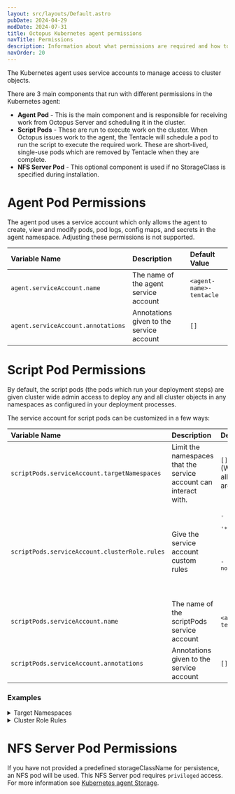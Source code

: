 ```yaml
---
layout: src/layouts/Default.astro
pubDate: 2024-04-29
modDate: 2024-07-31
title: Octopus Kubernetes agent permissions
navTitle: Permissions
description: Information about what permissions are required and how to adjust them
navOrder: 20
---
```


The Kubernetes agent uses service accounts to manage access to cluster objects.

There are 3 main components that run with different permissions in the Kubernetes agent:
- **Agent Pod** - This is the main component and is responsible for receiving work from Octopus Server and scheduling it in the cluster.
- **Script Pods** - These are run to execute work on the cluster. When Octopus issues work to the agent, the Tentacle will schedule a pod to run the script to execute the required work. These are short-lived, single-use pods which are removed by Tentacle when they are complete.
- **NFS Server Pod** - This optional component is used if no StorageClass is specified during installation.

# Agent Pod Permissions

The agent pod uses a service account which only allows the agent to create, view and modify pods, pod logs, config maps, and secrets in the agent namespace. Adjusting these permissions is not supported.

| Variable Name                      | Description                              | Default Value            |
|:-----------------------------------|:-----------------------------------------|:-------------------------|
| `agent.serviceAccount.name`        | The name of the agent service account    | `<agent-name>-tentacle`  |
| `agent.serviceAccount.annotations` | Annotations given to the service account | `[]`                     |

# Script Pod Permissions

By default, the script pods (the pods which run your deployment steps) are given cluster wide admin access to deploy any and all cluster objects in any namespaces as configured in your deployment processes.

The service account for script pods can be customized in a few ways:

| Variable Name                                 | Description                                                      | Default Value                                                                                                                                                                                                                              |
|:----------------------------------------------|:-----------------------------------------------------------------|:-------------------------------------------------------------------------------------------------------------------------------------------------------------------------------------------------------------------------------------------|
| `scriptPods.serviceAccount.targetNamespaces`  | Limit the namespaces that the service account can interact with. | `[]`<br/>(When empty, all namespaces are allowed.)                                                                                                                                                                                         |
| `scriptPods.serviceAccount.clusterRole.rules` | Give the service account custom rules                            | <pre>- apiGroups:<br/>&nbsp;&nbsp;- '\*'<br/>&nbsp;&nbsp;resources:<br/>&nbsp;&nbsp;- '\*'<br/>&nbsp;&nbsp;verbs:<br/>&nbsp;&nbsp;- '\*'<br/>- nonResourceURLs:<br/>&nbsp;&nbsp;- '\*'<br/>&nbsp;&nbsp;verbs:<br/>&nbsp;&nbsp;- '\*'</pre> |
| `scriptPods.serviceAccount.name`              | The name of the scriptPods service account                       | `<agent-name>-tentacle`                                                                                                                                                                                                                    |
| `scriptPods.serviceAccount.annotations`       | Annotations given to the service account                         | `[]`                                                                                                                                                                                                                                       |

### Examples
<details data-group="script-pod-value-examples">
<summary>Target Namespaces</summary>

`scriptPods.serviceAccount.targetNamespaces`

<br/>

**command:**
```bash
helm upgrade --install --atomic \
--set scriptPods.serviceAccount.targetNamespaces="{development,preproduction}" \
--set agent.acceptEula="Y" \
--set agent.targetName="Nonproduction Agent" \
--set agent.serverUrl="http://localhost:5000/" \
--set agent.serverCommsAddress="http://localhost:10943/" \
--set agent.space="Default" \
--set agent.targetEnvironments="{Development,Preproduction}" \
--set agent.targetRoles="{k8s-cluster-tag}" \
--set agent.bearerToken="XXXX" \
--version "1.*.*" \
--create-namespace --namespace octopus-agent-my-agent \
my-agent\
oci://registry-1.docker.io/octopusdeploy/kubernetes-agent
```
</details>

<details data-group="script-pod-value-examples">
<summary>Cluster Role Rules</summary>

`scriptPods.serviceAccount.clusterRole.rules`

<br/>

**values.yaml:**
```yaml
scriptPods:
  serviceAccount:
    clusterRole:
      rules:
        - apiGroups:
          - '*'
          resources:
          - 'configmaps'
          - 'deployments'
          - 'services'
          verbs:
          - '*'
        - nonResourceURLs:
          - '*'
          verbs:
          - '*'

agent:
  acceptEula: 'Y'
  targetName: 'No Secret Access Production Agent'
  serverUrl: 'http://localhost:5000/'
  serverCommsAddress: 'http://localhost:10943/'
  space: 'Default'
  targetEnvironments:
    - 'Production'
  targetRoles:
    - 'k8s-cluster-tag'
  bearerToken: 'XXXX'
```
<br/>

**command:**
```bash
helm upgrade --install --atomic \
--values values.yaml \
--version "1.*.*" \
--create-namespace --namespace octopus-agent-my-agent\
my-agent \
oci://registry-1.docker.io/octopusdeploy/kubernetes-agent
```
</details>


# NFS Server Pod Permissions

If you have not provided a predefined storageClassName for persistence, an NFS pod will be used. This NFS Server pod requires `privileged` access. For more information see [Kubernetes agent Storage](/docs/infrastructure/deployment-targets/kubernetes/kubernetes-agent/storage#nfs-storage).